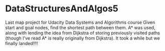 # DataStructuresAndAlgos5
Last map project for Udacity Data Systems and Algorithms course
Given start and goal nodes, find the shortest path between them.
A* was used, along with lending the idea from Dijkstra of storing previously visited paths (though I've read A* is really originally from Dijkstra). It took a while but we finally landed!!!! 
